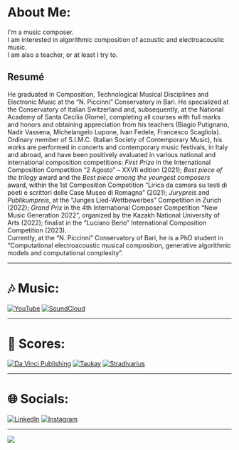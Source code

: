 # About Me:

I'm a music composer.<br>I am interested in algorithmic composition of acoustic and electroacoustic music.<br>I am also a teacher, or at least I try to.

## Resumé

He graduated in Composition, Technological Musical Disciplines and Electronic Music at the “N. Piccinni” Conservatory in Bari. He specialized at the Conservatory of Italian Switzerland and, subsequently, at the National Academy of Santa Cecilia (Rome), completing all courses with full marks and honors and obtaining appreciation from his teachers (Biagio Putignano, Nadir Vassena, Michelangelo Lupone, Ivan Fedele, Francesco Scagliola).\
Ordinary member of S.I.M.C. (Italian Society of Contemporary Music), his works are performed in concerts and contemporary music festivals, in Italy and abroad, and have been positively evaluated in various national and international composition competitions: _First Prize_ in the International Composition Competition “2 Agosto” – XXVII edition (2021); _Best piece of the trilogy_ award and the _Best piece among the youngest composers_ award, within the 1st Composition Competition “Lirica da camera su testi di poeti e scrittori delle Case Museo di Romagna” (2021); _Jurypreis_ and _Publikumpreis_, at the “Junges Lied-Wettbewerbes” Competition in Zurich (2022); _Grand Prix_ in the 4th International Composer Competition “New Music Generation 2022”, organized by the Kazakh National University of Arts (2022); finalist in the “Luciano Berio” International Composition Competition (2023).\
Currently, at the “N. Piccinni” Conservatory of Bari, he is a PhD student in “Computational electroacoustic musical composition, generative algorithmic models and computational complexity”.

---

# 🎶 Music:

[![YouTube](https://img.shields.io/badge/YouTube-%23FF0000.svg?logo=YouTube&logoColor=white)](https://www.youtube.com/c/FrancescoVitucciComposer)
[![SoundCloud](https://img.shields.io/badge/-SoundCloud-orange?logo=SoundCloud&logoColor=white)](https://soundcloud.com/francesco_vitucci)

---

# 🎼 Scores:

[![Da Vinci Publishing](https://img.shields.io/badge/Da%20Vinci%20Publishing-Buy-Green?labelColor=beige&style=flat&link=https://davinci-edition.com/composer/francesco-vitucci/)](https://davinci-edition.com/composer/francesco-vitucci/)
[![Taukay](https://img.shields.io/badge/Taukay-Buy(0%E2%82%AC)-black?labelColor=white&style=flat&link=https://www.taukay.it/data1/index.php?option=com_content&view=article&id=988:francesco-vitucci-it&catid=86&lang=it&Itemid=278)](https://www.taukay.it/data1/index.php?option=com_content&view=article&id=988:francesco-vitucci-it&catid=86&lang=it&Itemid=278)
[![Stradivarius](https://img.shields.io/badge/Stradivarius-Buy-white?labelColor=orange&style=flat&link=https://label.stradivarius.it/wp/compositori/vitucci-francesco/)](https://label.stradivarius.it/wp/compositori/vitucci-francesco/)

---

# 🌐 Socials:

[![LinkedIn](https://img.shields.io/badge/LinkedIn-%230077B5.svg?logo=linkedin&logoColor=white)](https://linkedin.com/in/https://www.linkedin.com/in/francesco-vitucci/)
[![Instagram](https://img.shields.io/badge/Instagram-violet?style=flat&logo=instagram&link=https://www.instagram.com/fr.vitucci/?hl=it)](https://www.instagram.com/fr.vitucci/?hl=it)

---

[![](https://visitcount.itsvg.in/api?id=fv-c&label=Profile%20Views&color=0&icon=5&pretty=false)](https://visitcount.itsvg.in)
